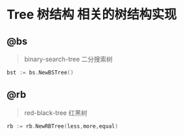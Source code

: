 # Tree 树结构 相关的树结构实现

## @bs
> binary-search-tree 二分搜索树
```go
bst := bs.NewBSTree()
```
## @rb
> red-black-tree 红黑树
```go
rb := rb.NewRBTree(less,more,equal)
```